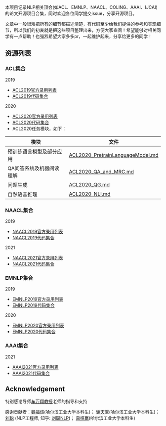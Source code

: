 本项目记录NLP相关顶会(如ACL、EMNLP、NAACL、COLING、AAAI、IJCAI)的论文开源项目合集，同时欢迎各位同学提交issue，分享开源项目。

文章中一般很难把所有的细节都描述清楚，有代码至少给我们提供的参考和实现细节，所以我们的初衷就是把这些项目整理出来，方便大家查阅！希望能够对相关同学有一点帮助！也强烈希望大家多多pr，一起维护起来，分享给更多的同学！



## 资源列表

### ACL集合
2019
* [ACL2019官方录用列表](https://www.aclweb.org/anthology/events/acl-2019/)
* [ACL2019代码集合](https://github.com/yizhen20133868/NLP-Conferences-Code/blob/master/ACL/2019/ACL2019.md)

2020
* [ACL2020官方录用列表](https://www.aclweb.org/anthology/events/acl-2020/)
* [ACL2020代码集合](https://github.com/yizhen20133868/NLP-Conferences-Code/blob/master/ACL/2020/ACL2020.md)
* ACL2020任务模块，如下：

| 模块        | 文件   |
| --------   | -----|
| 预训练语言模型及部分应用 | [ACL2020_PretrainLanguageModel.md](https://github.com/yizhen20133868/NLP-Conferences-Code/blob/master/ACL/2020/PretrainLanguageModel/ACL2020_PretrainLanguageModel.md) |
| QA问答系统及机器阅读理解 | [ACL2020_QA_and_MRC.md](https://github.com/yizhen20133868/NLP-Conferences-Code/blob/master/ACL/2020/QA_and_MRC/ACL2020_QA_and_MRC.md) |
| 问题生成 | [ACL2020_QG.md](https://github.com/yizhen20133868/NLP-Conferences-Code/blob/master/ACL/2020/QG/ACL2020_QG.md) |
| 自然语言推理 | [ACL2020_NLI.md](https://github.com/yizhen20133868/NLP-Conferences-Code/blob/master/ACL/2020/NLI/ACL2020_NLI.md) |

### NAACL集合
2019
* [NAACL2019官方录用列表](https://www.aclweb.org/anthology/events/naacl-2019/)
* [NAACL2019代码集合](https://github.com/yizhen20133868/NLP-Conferences-Code/blob/master/NAACL/2019/naacl-2019.md)

2021

- [NAACL2021官方录用列表](https://aclanthology.org/events/naacl-2021/#2021-naacl-main)
- [NAACL2021代码集合](https://github.com/yizhen20133868/NLP-Conferences-Code/blob/master/NAACL/2021/naacl-2021.md)

### EMNLP集合

2019
* [EMNLP2019官方录用列表](https://www.aclweb.org/anthology/events/emnlp-2019/)
* [EMNLP2019代码集合](https://github.com/yizhen20133868/NLP-Conferences-Code/blob/master/EMNLP/2019/EMNLP2019.md)

2020
* [EMNLP2020官方录用列表](https://www.aclweb.org/anthology/events/emnlp-2020/)
* [EMNLP2020代码集合](https://github.com/yizhen20133868/NLP-Conferences-Code/blob/master/EMNLP/2020/EMNLP2020.md)

### AAAI集合
2021
* [AAAI2021官方录用列表](https://aaai.org/Library/AAAI/aaai21contents.php)
* [AAAI2021代码集合](https://github.com/Atream/NLP-Conferences-Code/blob/master/AAAI/2021/AAAI2021.md)

## Acknowledgement

特别感谢导师[车万翔教授](http://ir.hit.edu.cn/~car/english.htm)老师的指导和支持

感谢贡献者：[魏福煊](https://github.com/awake020)(哈尔滨工业大学本科生)；
[谢天宝](https://github.com/Timothyxxx)(哈尔滨工业大学本科生)；
[刘聪](https://github.com/liucongg) (NLP工程师, 知乎: [刘聪NLP](https://www.zhihu.com/people/wo-de-xi-fu-jiu-shi-la-yao-ke-ai-88))；
[禹棋赢](https://github.com/yqy2001)(哈尔滨工业大学本科生)

